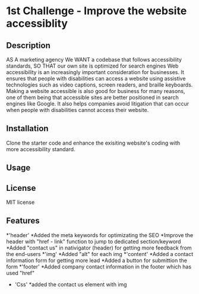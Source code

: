 # 1st Challenge - Improve the website accessiblity
## Description
AS A marketing agency
We WANT a codebase that follows accessibility standards, SO THAT our own site is optimized for search engines
Web accessibility is an increasingly important consideration for businesses. It ensures that people with disabilities can access a website using assistive technologies such as video captions, screen readers, and braille keyboards. Making a website accessible is also good for business for many reasons, one of them being that accessible sites are better positioned in search engines like Google. It also helps companies avoid litigation that can occur when people with disabilities cannot access their website.

## Installation
Clone the starter code and enhance the exisiting website's coding with more accessibility standard.

## Usage


## License
MIT license


## Features
*'header'
    *Added the meta keywords for optimizating the SEO
    *Improve the header with "href - link" function to jump to dedicated section/keyword
    *Added "contact us" in nativigator (header) for getting more feedback from the end-users
*'img'
    *Added "alt" for each img
*'content'
    *Added a contact information form for getting more lead 
    *Added a button for submittion the form
*'footer'
    *Added company contact information in the footer which has used "href"
* 'Css'
    *added the contact us element with img


